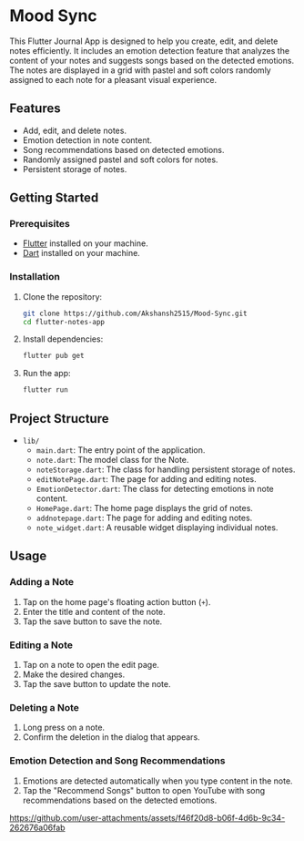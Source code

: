 # Mood Sync

This Flutter Journal App is designed to help you create, edit, and delete notes efficiently. It includes an emotion detection feature that analyzes the content of your notes and suggests songs based on the detected emotions. The notes are displayed in a grid with pastel and soft colors randomly assigned to each note for a pleasant visual experience.

## Features

- Add, edit, and delete notes.
- Emotion detection in note content.
- Song recommendations based on detected emotions.
- Randomly assigned pastel and soft colors for notes.
- Persistent storage of notes.

## Getting Started

### Prerequisites

- [Flutter](https://flutter.dev) installed on your machine.
- [Dart](https://dart.dev) installed on your machine.

### Installation

1. Clone the repository:

    ```sh
    git clone https://github.com/Akshansh2515/Mood-Sync.git
    cd flutter-notes-app
    ```

2. Install dependencies:

    ```sh
    flutter pub get
    ```

3. Run the app:

    ```sh
    flutter run
    ```

## Project Structure

- `lib/`
    - `main.dart`: The entry point of the application.
    - `note.dart`: The model class for the Note.
    - `noteStorage.dart`: The class for handling persistent storage of notes.
    - `editNotePage.dart`: The page for adding and editing notes.
    - `EmotionDetector.dart`: The class for detecting emotions in note content.
    - `HomePage.dart`: The home page displays the grid of notes.
    - `addnotepage.dart`: The page for adding and editing notes.
    - `note_widget.dart`: A reusable widget displaying individual notes.
## Usage

### Adding a Note

1. Tap on the home page's floating action button (`+`).
2. Enter the title and content of the note.
3. Tap the save button to save the note.

### Editing a Note

1. Tap on a note to open the edit page.
2. Make the desired changes.
3. Tap the save button to update the note.

### Deleting a Note

1. Long press on a note.
2. Confirm the deletion in the dialog that appears.

### Emotion Detection and Song Recommendations

1. Emotions are detected automatically when you type content in the note.
2. Tap the "Recommend Songs" button to open YouTube with song recommendations based on the detected emotions.




https://github.com/user-attachments/assets/f46f20d8-b06f-4d6b-9c34-262676a06fab


